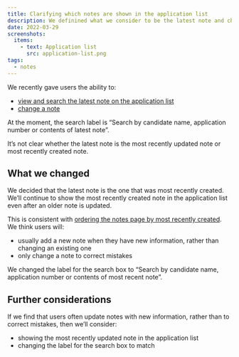 ```yaml
---
title: Clarifying which notes are shown in the application list
description: We definined what we consider to be the latest note and changed the search box label.
date: 2022-03-29
screenshots:
  items:
    - text: Application list
      src: application-list.png
tags:
  - notes
---
```


We recently gave users the ability to:

- [view and search the latest note on the application list](/manage-teacher-training-applications/showing-notes-in-the-application-list/)
- [change a note](/manage-teacher-training-applications/letting-users-change-and-delete-notes/)

At the moment, the search label is “Search by candidate name, application number or contents of latest note”.

It’s not clear whether the latest note is the most recently updated note or most recently created note.

## What we changed

We decided that the latest note is the one that was most recently created. We’ll continue to show the most recently created note in the application list even after an older note is updated.

This is consistent with [ordering the notes page by most recently created](/manage-teacher-training-applications/changing-how-notes-are-displayed/). We think users will:

- usually add a new note when they have new information, rather than changing an existing one
- only change a note to correct mistakes

We changed the label for the search box to “Search by candidate name, application number or contents of most recent note”.

## Further considerations

If we find that users often update notes with new information, rather than to correct mistakes, then we’ll consider:

- showing the most recently updated note in the application list
- changing the label for the search box to match

